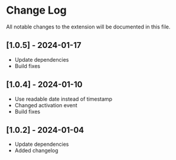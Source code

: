 # Change Log

All notable changes to the extension will be documented in this file.

## [1.0.5] - 2024-01-17

- Update dependencies
- Build fixes

## [1.0.4] - 2024-01-10

- Use readable date instead of timestamp
- Changed activation event
- Build fixes

## [1.0.2] - 2024-01-04

- Update dependencies
- Added changelog
